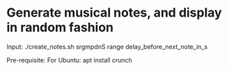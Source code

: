 # Generate musical notes, and display in random fashion

Input:
./create_notes.sh srgmpdnS range delay_before_next_note_in_s

Pre-requisite:
For Ubuntu:
apt install crunch
